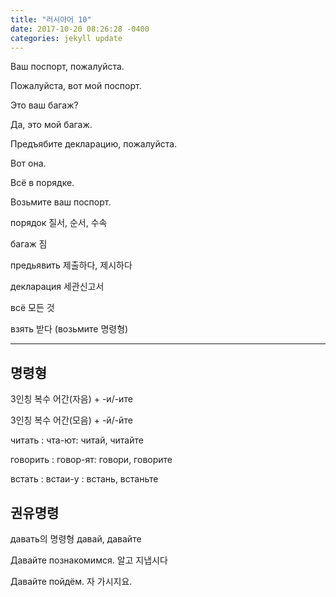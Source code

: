 ```yaml
---
title: "러시아어 10"
date: 2017-10-20 08:26:28 -0400
categories: jekyll update
---
```

Ваш поспорт, пожалуйста.

Пожалуйста, вот мой поспорт.

Это ваш багаж?

Да, это мой багаж.

Предъябите декларацию, пожалуйста.

Вот она.

Всё в порядке. 

Возьмите ваш поспорт.


порядок 질서, 순서, 수속

багаж 짐 

предьявить 제출하다, 제시하다

декларация 세관신고서

всё 모든 것

взять 받다 (возьмите 명령형)


---
## 명령형

3인칭 복수 어간(자음) + -и/-ите

3인칭 복수 어간(모음) + -й/-йте

читать : чта-ют: читай, читайте

говорить : говор-ят: говори, говорите

встать : встаи-у : встань, встаньте

## 권유명령

давать의 명령형 давай, давайте

Давайте познакомимся. 알고 지냅시다

Давайте пойдём. 자 가시지요.